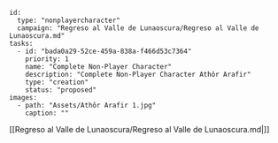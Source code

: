 
```RpgManager4
id: 
  type: "nonplayercharacter"
  campaign: "Regreso al Valle de Lunaoscura/Regreso al Valle de Lunaoscura.md"
tasks: 
  - id: "bada0a29-52ce-459a-838a-f466d53c7364"
    priority: 1
    name: "Complete Non-Player Character"
    description: "Complete Non-Player Character Athôr Arafir"
    type: "creation"
    status: "proposed"
images: 
  - path: "Assets/Athôr Arafir 1.jpg"
    caption: ""
```


[[Regreso al Valle de Lunaoscura/Regreso al Valle de Lunaoscura.md|]]